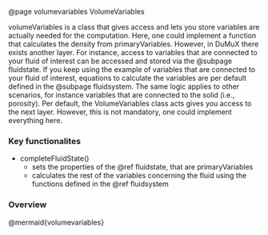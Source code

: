 @page volumevariables VolumeVariables

volumeVariables is a class that gives access and lets you store variables are actually needed for the computation. Here, one could implement a function that calculates the density from primaryVariables.
However, in DuMuX there exists another layer. For instance, access to variables that are connected to your fluid of interest can be accessed and stored via the @subpage fluidstate.
If you keep using the example of variables that are connected to your fluid of interest, equations to calculate the variables are per default defined in the @subpage fluidsystem.
The same logic applies to other scenarios, for instance variables that are connected to the solid (i.e., porosity).
Per default, the VolumeVariables class acts gives you access to the next layer. However, this is not mandatory, one could implement everything here.

### Key functionalites

- completeFluidState()
  - sets the properties of the @ref fluidstate, that are primaryVariables
  - calculates the rest of the variables concerning the fluid using the functions defined in the @ref fluidsystem


### Overview

@mermaid{volumevariables}

